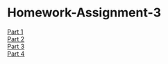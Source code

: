 # Homework-Assignment-3

<a href="https://jhanks89.github.io/Part_1/">Part 1</a>
<br>
<a href="">Part 2</a>
<br>
<a href="">Part 3</a>
<br>
<a href="">Part 4</a>

